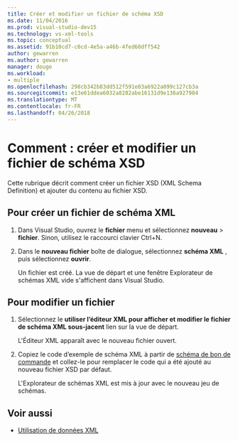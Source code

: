 ```yaml
---
title: Créer et modifier un fichier de schéma XSD
ms.date: 11/04/2016
ms.prod: visual-studio-dev15
ms.technology: vs-xml-tools
ms.topic: conceptual
ms.assetid: 91b10cd7-c0cd-4e5a-a46b-4fed60dff542
author: gewarren
ms.author: gewarren
manager: douge
ms.workload:
- multiple
ms.openlocfilehash: 298cb342b83dd512f591e03a6922a099c127cb3a
ms.sourcegitcommit: e13e61ddea6032a8282abe16131d9e136a927984
ms.translationtype: MT
ms.contentlocale: fr-FR
ms.lasthandoff: 04/26/2018
---
```

# <a name="how-to-create-and-edit-an-xsd-schema-file"></a>Comment : créer et modifier un fichier de schéma XSD

Cette rubrique décrit comment créer un fichier XSD (XML Schema Definition) et ajouter du contenu au fichier XSD.

## <a name="to-create-a-new-xml-schema-file"></a>Pour créer un fichier de schéma XML

1. Dans Visual Studio, ouvrez le **fichier** menu et sélectionnez **nouveau** > **fichier**. Sinon, utilisez le raccourci clavier Ctrl+N.

2. Dans le **nouveau fichier** boîte de dialogue, sélectionnez **schéma XML** , puis sélectionnez **ouvrir**.

   Un fichier est créé. La vue de départ et une fenêtre Explorateur de schémas XML vide s'affichent dans Visual Studio.

## <a name="to-edit-a-file"></a>Pour modifier un fichier

1. Sélectionnez le **utiliser l’éditeur XML pour afficher et modifier le fichier de schéma XML sous-jacent** lien sur la vue de départ.

   L'Éditeur XML apparaît avec le nouveau fichier ouvert.

2. Copiez le code d’exemple de schéma XML à partir de [schéma de bon de commande](../xml-tools/sample-xsd-file-simple-schema.md) et collez-le pour remplacer le code qui a été ajouté au nouveau fichier XSD par défaut.

   L'Explorateur de schémas XML est mis à jour avec le nouveau jeu de schémas.

## <a name="see-also"></a>Voir aussi

- [Utilisation de données XML](../xml-tools/working-with-xml-data.md)